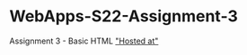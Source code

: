 # WebApps-S22-Assignment-3
Assignment 3 - Basic HTML
["Hosted at"](https://44-563-web-apps-s22.github.io/webapps-s22-assignment-3-ThaaraniY/)